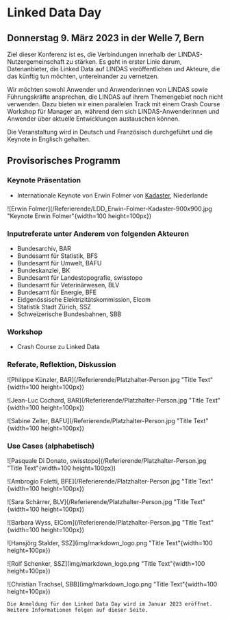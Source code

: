 # Linked Data Day 
## Donnerstag 9. März 2023 in der Welle 7, Bern

Ziel dieser Konferenz ist es, die Verbindungen innerhalb der LINDAS-Nutzergemeinschaft zu stärken. Es geht in erster Linie darum, Datenanbieter, die Linked Data auf LINDAS veröffentlichen und Akteure, die das künftig tun möchten, untereinander zu vernetzen. 

Wir möchten sowohl Anwender und Anwenderinnen von LINDAS sowie Führungskräfte ansprechen, die LINDAS auf ihrem Themengebiet noch nicht verwenden. Dazu bieten wir einen parallelen Track mit einem Crash Course Workshop für Manager an, während dem sich LINDAS-Anwenderinnen und Anwender über aktuelle Entwicklungen austauschen können.

Die Veranstaltung wird in Deutsch und Französisch durchgeführt und die Keynote in Englisch gehalten.

## Provisorisches Programm

### Keynote Präsentation 

- Internationale Keynote von Erwin Folmer von [Kadaster](https://www.kadaster.nl/about-us "dieser Link führt zu Kadaster!"), Niederlande 

![Erwin Folmer](/Referierende/LDD_Erwin-Folmer-Kadaster-900x900.jpg "Keynote Erwin Folmer"{width=100 height=100px})

### Inputreferate unter Anderem von folgenden Akteuren
- Bundesarchiv, BAR
- Bundesamt für Statistik, BFS
- Bundesamt für Umwelt, BAFU
- Bundeskanzlei, BK
- Bundesamt für Landestopografie, swisstopo
- Bundesamt für Veterinärwesen, BLV
- Bundesamt für Energie, BFE
- Eidgenössische Elektrizitätskommission, Elcom 
- Statistik Stadt Zürich, SSZ 
- Schweizerische Bundesbahnen, SBB

### Workshop
- Crash Course zu Linked Data

### Referate, Reflektion, Diskussion

![Philippe Künzler, BAR](/Referierende/Platzhalter-Person.jpg "Title Text"{width=100 height=100px})

![Jean-Luc Cochard, BAR](/Referierende/Platzhalter-Person.jpg "Title Text"{width=100 height=100px})

![Sabine Zeller, BAFU](/Referierende/Platzhalter-Person.jpg "Title Text"{width=100 height=100px})

### Use Cases (alphabetisch)

![Pasquale Di Donato, swisstopo](/Referierende/Platzhalter-Person.jpg "Title Text"{width=100 height=100px})

![Ambrogio Foletti, BFE](/Referierende/Platzhalter-Person.jpg "Title Text"{width=100 height=100px})

![Sara Schärrer, BLV](/Referierende/Platzhalter-Person.jpg "Title Text"{width=100 height=100px})

![Barbara Wyss, ElCom](/Referierende/Platzhalter-Person.jpg "Title Text"{width=100 height=100px})

![Hansjörg Stalder, SSZ](img/markdown_logo.png "Title Text"{width=100 height=100px})

![Rolf Schenker, SSZ](img/markdown_logo.png "Title Text"{width=100 height=100px})

![Christian Trachsel, SBB](img/markdown_logo.png "Title Text"{width=100 height=100px})

```
Die Anmeldung für den Linked Data Day wird im Januar 2023 eröffnet.
Weitere Informationen folgen auf dieser Seite. 
```
